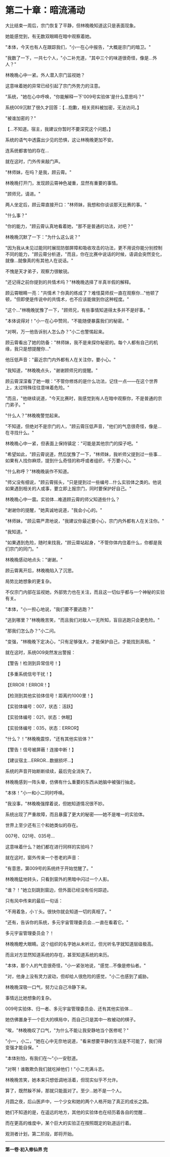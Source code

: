 # 第二十章：暗流涌动

大比结束一周后，宗门恢复了平静，但林晚晚知道这只是表面现象。

她能感觉到，有无数双眼睛在暗中观察着她。

"本体，今天也有人在跟踪我们，"小一在心中报告，"大概是宗门的暗卫。"

"我数了一下，一共七个人，"小二补充道，"其中三个的味道很奇怪，像是...外人？"

林晚晚心中一紧。外人潜入宗门监视她？

这意味着她的异常已经引起了宗门外势力的注意。

"系统，"她在心中呼唤，"你能解释一下'009号实验体'是什么意思吗？"

系统009沉默了很久才回答：【...抱歉，相关资料被加密，无法访问。】

"被谁加密的？"

【...不知道。宿主，我建议你暂时不要深究这个问题。】

系统的语气中透露出少见的恐惧，这让林晚晚更加不安。

连系统都害怕的存在...

就在这时，门外传来敲门声。

"林师妹，在吗？是我，顾云霄。"

林晚晚打开门，发现顾云霄神色凝重，显然有重要的事情。

"顾师兄，请进。"

两人坐定后，顾云霄直接开口："林师妹，我想和你谈谈那天比赛的事。"

"什么事？"

"你的能力，"顾云霄认真地看着她，"那不是普通的功法，对吧？"

林晚晚沉默了一下："为什么这么说？"

"因为我从未见过能同时展现防御屏障和吸收攻击的功法，更不用说你能分别控制不同的能力，"顾云霄分析道，"而且，你在比赛中说话的时候，语调会突然变化，就像...就像真的有其他人在说话。"

不愧是天才弟子，观察力很敏锐。

"还记得之前你提到的共情术吗？"林晚晚选择了半真半假的解释。

顾云霄眼睛一亮："共情术？你真的练成了？难怪莫师叔一直在观察你..."他顿了顿，"但即使是传说中的共情术，也不应该能做到你这种程度。"

"这个..."林晚晚犹豫了一下，"顾师兄，有些事情知道得太多并不是好事。"

"本体说得对！"小一在心中赞同，"不能随便暴露我们的秘密。"

"对啊，万一他告诉别人怎么办？"小二也警惕起来。

顾云霄看出了她的防备："林师妹，我不是来探你秘密的。每个人都有自己的机缘，我只是想提醒你..."

他压低声音："最近宗门内外都有人在关注你，要小心。"

"我知道，"林晚晚点头，"谢谢顾师兄的提醒。"

顾云霄深深看了她一眼："不管你修炼的是什么功法，记住一点——在这个世界上，太过特殊往往意味着危险。"

"而且，"他继续说道，"今天比赛时，我感觉到有人在暗中观察你，不是普通的宗门弟子。"

"什么人？"林晚晚警觉起来。

"不知道，但绝对不是宗门的人，"顾云霄压低声音，"他们的气息很奇怪，像是...在寻找什么。"

林晚晚心中一紧，但表面上保持镇定："可能是其他宗门的探子吧。"

"希望如此，"顾云霄说道，然后犹豫了一下，"林师妹，我听师父提到过一些事...如果有人找你麻烦，提到什么奇怪的称呼或者组织，千万要小心。"

"什么称呼？"林晚晚装作不知道。

"师父没有细说，"顾云霄摇头，"只是提到过一些编号...什么实验体之类的。他说如果遇到相关的人或事，要立即上报宗门，同时要保护好自己。"

林晚晚心中一震。实验体...难道顾云霄的师父知道些什么？

"谢谢你的提醒，"她真诚地说道，"我会小心的。"

"林师妹，"顾云霄严肃地说，"我建议你最近要小心，宗门内外都有人在关注你。"

"我知道。"

"如果遇到危险，随时来找我，"顾云霄站起身，"不管你体内住着什么，你都是我们宗门的同门。"

林晚晚感动地点头："谢谢。"

顾云霄离开后，林晚晚陷入了沉思。

局势比她想象的更复杂。

不仅宗门内部在监视她，外部势力也在关注，而且这一切似乎都与一个神秘的实验有关。

"本体，"小一担心地说，"我们要不要逃跑？"

"逃到哪里？"林晚晚苦笑，"而且我们对敌人一无所知，盲目逃跑只会更危险。"

"那我们怎么办？"小二问。

"变强，"林晚晚下定决心，"只有足够强大，才能保护自己，才能找到真相。"

就在这时，系统009突然发出警报：

【警告！检测到异常信号！】

【多重系统信号干扰！】

【ERROR！ERROR！】

【检测到其他实验体信号！距离约1000里！】

【实验体编号：007，状态：活跃】

【实验体编号：021，状态：休眠】

【实验体编号：035，状态：ERROR】

"什么？！"林晚晚震惊，"还有其他实验体？"

【警告！信号被屏蔽！连接中断！】

【建议宿主...ERROR...数据损坏...】

系统的声音开始断断续续，最后完全消失了。

林晚晚感到一阵头晕，仿佛有什么重要的东西从她脑中被强行抽走。

"本体！"小一和小二同时呼唤。

"我没事，"林晚晚强撑着说，但她知道情况很不妙。

系统出现了严重故障，而且暴露了更大的秘密——她不是唯一的实验体。

世界上至少还有三个和她类似的存在。

007号、021号、035号...

这意味着什么？她们都在进行同样的实验吗？

就在这时，窗外传来一个苍老的声音：

"有意思，第009号的系统终于开始觉醒了。"

林晚晚猛地转头，只看到窗外的黑暗中闪过一个人影。

"谁？！"她立刻跳到窗边，但外面已经没有任何踪迹。

只有风中传来的最后一句话：

"不用着急，小丫头。很快你就会知道一切的真相了。"

"还有，告诉你的系统，多元宇宙管理委员会...一直在看着它。"

多元宇宙管理委员会？！

林晚晚瞪大眼睛。这个组织的名字她从未听过，但光听名字就知道层级极高。

而且对方显然知道系统的存在，甚至知道系统的来历。

"本体，那个人的气息很奇怪，"小一紧张地说，"感觉...不像是修仙者。"

"对，他身上没有灵力波动，但却给人很危险的感觉，"小二也感到了威胁。

林晚晚深吸一口气，努力让自己冷静下来。

事情远比她想象的复杂。

009号实验体、归一者、多元宇宙管理委员会、还有其他实验体...

她仿佛置身于一个巨大的棋局中，而自己只是其中一枚被动的棋子。

"唉，"林晚晚叹了口气，"为什么不能让我安静地当个医修呢？"

"小一，小二，"她在心中无奈地说道，"看来想要平静的生活是不可能了，我们得变强才能自保。"

"本体别怕，有我们在～"小一安慰道。

"对啊！谁敢欺负我们就吃掉他们！"小二充满斗志。

林晚晚苦笑，她本来只想低调地活着，但现实似乎不允许。

算了，既然躲不掉，那就只能面对了。至少...她不是一个人。

月圆之夜，后山医庐中，一个少女和她的两个人格开始了真正的成长之路。

她们不知道的是，在遥远的地方，其他的实验体也在经历着各自的觉醒...

而在更高的维度中，某个巨大的实验正在按照既定的轨道运行着。

观测者计划，第二阶段，即将开始。

---

**第一卷·初入修仙界 完**